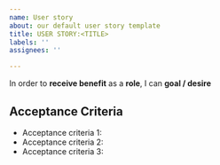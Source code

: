 ```yaml
---
name: User story
about: our default user story template
title: USER STORY:<TITLE>
labels: ''
assignees: ''

---
```


In order to **receive benefit** as a **role**, I can **goal / desire**
## Acceptance Criteria
  <ul>
    <li>Acceptance criteria 1:</li>
    <li>Acceptance criteria 2:</li>
    <li>Acceptance criteria 3:</li>
  </ul>
